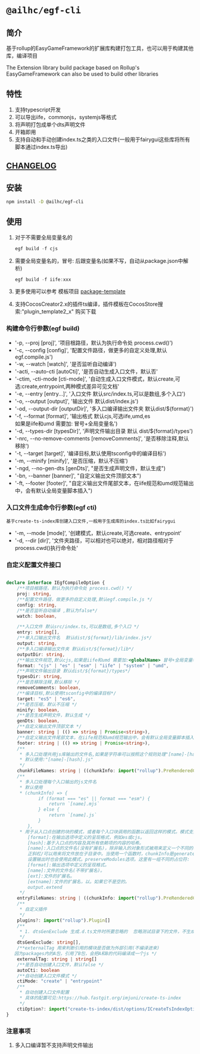 # `@ailhc/egf-cli`
## 简介
基于rollup的EasyGameFramework的扩展库构建打包工具，也可以用于构建其他库，编译项目

The Extension library build package based on Rollup's EasyGameFramework can also be used to build other libraries
## 特性
1. 支持typescript开发
2. 可以导出iife，commonjs，systemjs等格式
3. 将声明打包成单个dts声明文件
4. 开箱即用 
5. 支持自动和手动创建index.ts之类的入口文件(一般用于fairygui这些库将所有脚本通过index.ts导出)

## [CHANGELOG](packages/cli/CHANGELOG.md)
## 安装
```bash
npm install -D @ailhc/egf-cli
```
## 使用
1. 对于不需要全局变量名的
    ```ts
    egf build -f cjs 
    ```
2. 需要全局变量名的，冒号: 后跟变量名(如果不写，自动从package.json中解析)
    ```ts
    egf build -f iife:xxx 
    ```

1. 更多使用可以参考 模板项目
[package-template](https://github.com/AILHC/EasyGameFrameworkOpen/tree/main/packages/cli/package-template)

2. 支持CocosCreator2.x的插件ts编译，插件模板在CocosStore搜索:"plugin_template2_x" 购买下载

### 构建命令行参数(egf build)
* '-p, --proj [proj]', '项目根路径，默认为执行命令处 process.cwd()')
* '-c, --config [config]', '配置文件路径，做更多的自定义处理,默认egf.compile.js')
* '-w, --watch [watch]', '是否监听自动编译')
* '-acti, --auto-cti [autoCti]', '是否自动生成入口文件，默认否'
* '-ctim, -cti-mode [cti-mode]', '自动生成入口文件模式，默认create,可选:create,entrypoint,两种模式差异可见文档'
* '-e, --entry [entry...]', '入口文件 默认src/index.ts,可以是数组,多个入口')
* '-o, --output [output]', '输出文件 默认dist/index.js')
* '-od, --output-dir [outputDir]', '多入口编译输出文件夹 默认dist/${format}')
* '-f, --format [format]', '输出格式 默认cjs,可选iife,umd,es <br>如果是iife和umd 需要加:<globalName> 冒号+全局变量名')
* '-d, --types-dir [typesDir]', '声明文件输出目录 默认 dist/${format}/types')
* '-nrc, --no-remove-comments [removeComments]', '是否移除注释,默认移除')
* '-t, --target [target]', '编译目标,默认使用tsconfig中的编译目标')
* '-m, --minify [minify]', '是否压缩，默认不压缩')
* '-ngd, --no-gen-dts [genDts]', "是否生成声明文件，默认生成")
* '-bn, --banner [banner]', "自定义输出文件顶部文本")
* '-ft, --footer [footer]', "自定义输出文件尾部文本，在iife规范和umd规范输出中，会有默认全局变量脚本插入")
### 入口文件生成命令行参数(egf cti)
`基于create-ts-index库创建入口文件,一般用于生成库的index.ts比如fairygui`

* '-m, --mode [mode]', '创建模式，默认create,可选create、entrypoint'
* '-d, --dir [dir]', '文件夹路径，可以相对也可以绝对，相对路径相对于process.cwd()执行命令处'


### 自定义配置文件接口

```ts

declare interface IEgfCompileOption {
    /**项目根路径，默认为执行命令处 process.cwd() */
    proj: string,
    /**配置文件路径，做更多的自定义处理,默认egf.compile.js */
    config: string,
    /**是否监听自动编译 ,默认为false*/
    watch: boolean,

    /**入口文件 默认src/index.ts,可以是数组,多个入口 */
    entry: string[],
    /**单入口输出文件名  默认dist/${format}/lib/index.js*/
    output: string,
    /**多入口编译输出文件夹 默认dist/${format}/lib*/
    outputDir: string,
    /**输出文件规范,默认cjs,如果是iife和umd 需要加:<globalName> 冒号+全局变量名 */
    format: "cjs" | "es" | "esm" | "iife" | "system" | "umd",
    /**声明文件输出目录 默认dist/${format}/types*/
    typesDir: string,
    /**是否移除注释,默认移除 */
    removeComments: boolean,
    /**编译目标,默认使用tsconfig中的编译目标*/
    target: "es5" | "es6",
    /**是否压缩，默认不压缩 */
    minify: boolean,
    /**是否生成声明文件，默认生成 */
    genDts: boolean,
    /**自定义输出文件顶部文本 */
    banner: string | (() => string | Promise<string>),
    /**自定义输出文件尾部文本，在iife规范和umd规范输出中，会有默认全局变量脚本插入 */
    footer: string | (() => string | Promise<string>),
    /**
     * 多入口处理共用js库输出的文件名,如果是字符串可以按照这个规则处理"[name]-[hash]-[format].js"
     * 默认使用:"[name]-[hash].js"
     */
    chunkFileNames: string | ((chunkInfo: import("rollup").PreRenderedChunk) => string)
    /**
     * 多入口处理每个入口输出的js文件名
     * 默认使用 
     * (chunkInfo) => {
            if (format === "es" || format === "esm") {
                return `[name].mjs`
            } else {
                return `[name].js`
            }
        },
     * 用于从入口点创建的块的模式，或者每个入口块调用的函数以返回这样的模式。模式支持以下占位符:
        [format]:在输出选项中定义的呈现格式，例如es或cjs。
        [hash]:基于入口点的内容及其所有依赖项的内容的哈希。
        [name]:入口点的文件名(没有扩展名)，除非输入的对象形式被用来定义一个不同的名称。
        正斜杠/可以用来将文件放在子目录中。当使用一个函数时，chunkInfo是generateBundle中不依赖于文件名的属性的简化版本。看到也输出。assetFileNames output.chunkFileNames。
        设置输出时也会使用此模式。preserveModules选项。这里有一组不同的占位符:
        [format]:输出选项中定义的呈现格式。
        [name]:文件的文件名(不带扩展名)。
        [ext]:文件的扩展名。
        [extname]:文件的扩展名，以。如果它不是空的。
        output.extend
     */
    entryFileNames: string | ((chunkInfo: import("rollup").PreRenderedChunk) => string),
    /**
     * 自定义插件
     */
    plugins?: import("rollup").Plugin[]
    /**
     * 1. dtsGenExclude 生成.d.ts文件时所要忽略的  忽略测试目录下的文件，不生成声明文件
     */
    dtsGenExclude: string[],
    /**externalTag 用来判断引用的模块是否做为外部引用(不编译进来)
   因为packages内的A包，引用了B包，会把A和B的代码编译成一个js */
    externalTag: string | string[]
    /**是否自动创建入口文件，默认false */
    autoCti: boolean
    /**自动创建入口文件模式 */
    ctiMode: "create" | "entrypoint"
    /**
     * 自动创建入口文件配置
     * 具体的配置可见:https://hub.fastgit.org/imjuni/create-ts-index
     */
    ctiOption?: import("create-ts-index/dist/options/ICreateTsIndexOption").ICreateTsIndexOption
}
```
### 注意事项
1. 多入口编译暂不支持声明文件输出



